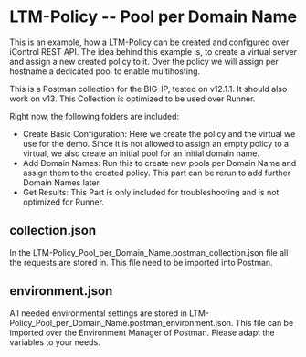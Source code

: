# LTM-Policy -- Pool per Domain Name

This is an example, how a LTM-Policy can be created and configured over iControl REST API. The idea behind this example is, to create a virtual server and assign a new created policy to it. Over the policy we will assign per hostname a dedicated pool to enable multihosting.

This is a Postman collection for the BIG-IP, tested on v12.1.1. It should also work on v13. This Collection is optimized to be used over Runner.

Right now, the following folders are included:
* Create Basic Configuration: Here we create the policy and the virtual we use for the demo. Since it is not allowed to assign an empty policy to a virtual, we also create an initial pool for an initial domain name.
* Add Domain Names: Run this to create new pools per Domain Name and assign them to the created policy. This part can be rerun to add further Domain Names later.
* Get Results: This Part is only included for troubleshooting and is not optimized for Runner.

## collection.json

In the LTM-Policy_Pool_per_Domain_Name.postman_collection.json file all the requests are stored in. This file need to be imported into Postman.

## environment.json

All needed environmental settings are stored in LTM-Policy_Pool_per_Domain_Name.postman_environment.json. This file can be imported over the Environment Manager of Postman. Please adapt the variables to your needs.
